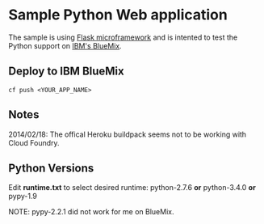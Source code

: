 Sample Python Web application
=============================

The sample is using [Flask microframework](http://flask.pocoo.org/) and is intented to test the Python support on [IBM's BlueMix](https://bluemix.net/).

Deploy to IBM BlueMix
---------------------
```script
cf push <YOUR_APP_NAME>
```

Notes
-----
2014/02/18: The offical Heroku buildpack seems not to be working with Cloud Foundry.

Python Versions
---------------
Edit __runtime.txt__ to select desired runtime: python-2.7.6 __or__ python-3.4.0 __or__ pypy-1.9

NOTE: pypy-2.2.1 did not work for me on BlueMix.
